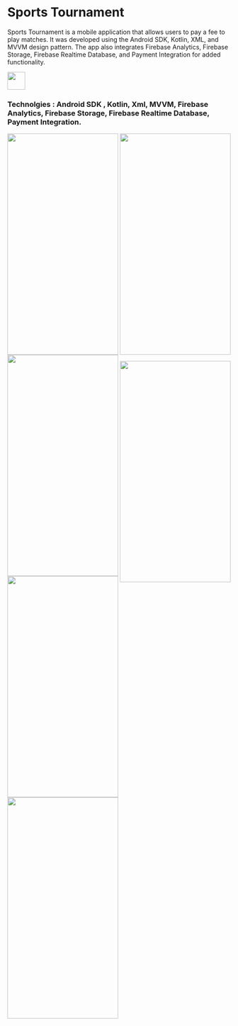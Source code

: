 # Sports Tournament

Sports Tournament is a mobile application that allows users to pay a fee to play matches. It was developed using the Android SDK, Kotlin, XML, and MVVM design pattern. The app also integrates Firebase Analytics, Firebase Storage, Firebase Realtime Database, and Payment Integration for added functionality.

<a href='https://github.com/yash30401/BGMITournamentAdmin'><img src='https://user-images.githubusercontent.com/46748588/212324401-5ddbd955-8059-440a-b202-7ee87c249624.png' height='40px'/></a>

### Technolgies : Android SDK , Kotlin, Xml, MVVM, Firebase Analytics, Firebase Storage, Firebase Realtime Database, Payment Integration.

<p align="center">
 <img align="left" src="https://user-images.githubusercontent.com/46748588/212322595-86d57e07-d1b2-482f-8114-85fbfa4e83f3.png" width="250" height = "500" >
</p>
 
<p align="center">
  <img align="left" src="https://user-images.githubusercontent.com/46748588/212322971-92b9c64f-6f43-424f-8c51-99a90dd38d5d.png" width="250" height = "500" >
 </p>
<p align="center">
  <img align="center" src="https://user-images.githubusercontent.com/46748588/212323013-410fc9d3-258b-4d08-8424-a0ca78c5370d.png" width="250" height = "500" >
 </p> 
 
 <p align="center">
  <img align="left" src="https://user-images.githubusercontent.com/46748588/212323065-ddcbf5b2-208e-4632-8a3f-48bce179faa9.png" width="250" height = "500" >
 </p> 
 
 <p align="center">
  <img align="left" src="https://user-images.githubusercontent.com/46748588/212323138-9f4193c9-d438-4f51-8c95-3226c14a24ba.png" width="250" height = "500" >
 </p> 
 
 <p align="center">
  <img align="center" src="https://user-images.githubusercontent.com/46748588/212323274-04c83ad7-9ea6-4de7-a55c-4b648dff4049.png" width="250" height = "500" >
 </p> 
